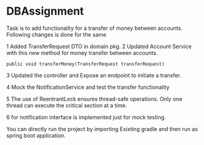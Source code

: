 # DBAssignment
Task is to add functionality for a transfer of money between accounts. Following changes is done for the same

1  Added TransferRequest DTO in domain pkg.
2  Updated Account Service with this new method for money transfer between accounts.
     
    public void transferMoney(TransferRequest transferRequest)

3 Updated the controller and Expose an endpoint to initiate a transfer.

4 Mock the NotificationService and test the transfer functionality

5 The use of ReentrantLock ensures thread-safe operations. Only one thread can execute the critical section at a time.

6 for notification interface is implemented just for mock testing.

You can directly run the project by importing Exixting gradle and then run as spring boot application.

